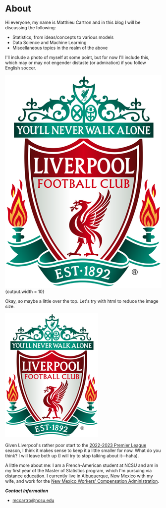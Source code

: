 # About
Hi everyone, my name is Matthieu Cartron and in this blog I will be discussing the following:
- Statistics, from ideas/concepts to various models
- Data Science and Machine Learning
- Miscellaneous topics in the realm of the above

I'll include a photo of myself at some point, but for now I'll include this, which may or may not engender distaste (or admiration) if you follow English soccer. 

![The Liverpool crest](Liverpool_FC.svg.png){output.width = 10}

Okay, so maybe a little over the top. Let's try with html to reduce the image size. 

<img src="Liverpool_FC.svg.png" alt="Liverpool Crest" style="width:300px;height:400px;">

Given Liverpool's rather poor start to the [2022-2023 Premier League](https://www.premierleague.com/) season, I think it makes sense to keep it a little smaller for now. What do you think? I will leave both up (I will try to stop talking about it--haha). 

A little more about me: I am a French-American student at NCSU and am in my first year of the Master of Statistics program, which I'm pursuing via distance education. I currently live in Albuquerque, New Mexico with my wife, and work for the [New Mexico Workers' Compensation Administration](https://workerscomp.nm.gov/).

***Contact Information***
- mccartro@ncsu.edu

